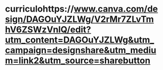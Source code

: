 # curriculohttps://www.canva.com/design/DAGOuYJZLWg/V2rMr7ZLvTmhV6ZSWzVnlQ/edit?utm_content=DAGOuYJZLWg&utm_campaign=designshare&utm_medium=link2&utm_source=sharebutton
